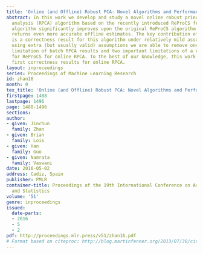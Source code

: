 ```yaml
---
title: 'Online (and Offline) Robust PCA: Novel Algorithms and Performance Guarantees'
abstract: In this work we develop and study a novel online robust principal components’
  analysis (RPCA) algorithm based on the recently introduced ReProCS framework. Our
  algorithm significantly improves upon the original ReProCS algorithm and it also
  returns even more accurate offline estimates. The key contribution of this work
  is a correctness result for this algorithm under relatively mild assumptions. By
  using extra (but usually valid) assumptions we are able to remove one important
  limitation of batch RPCA results and two important limitations of a recent result
  for ReProCS for online RPCA. To the best of our knowledge, this work is among the
  first correctness results for online RPCA.
layout: inproceedings
series: Proceedings of Machine Learning Research
id: zhan16
month: 0
tex_title: 'Online (and Offline) Robust PCA: Novel Algorithms and Performance Guarantees'
firstpage: 1488
lastpage: 1496
page: 1488-1496
sections: 
author:
- given: Jinchun
  family: Zhan
- given: Brian
  family: Lois
- given: Han
  family: Guo
- given: Namrata
  family: Vaswani
date: 2016-05-02
address: Cadiz, Spain
publisher: PMLR
container-title: Proceedings of the 19th International Conference on Artificial Intelligence
  and Statistics
volume: '51'
genre: inproceedings
issued:
  date-parts:
  - 2016
  - 5
  - 2
pdf: http://proceedings.mlr.press/v51/zhan16.pdf
# Format based on citeproc: http://blog.martinfenner.org/2013/07/30/citeproc-yaml-for-bibliographies/
---
```

